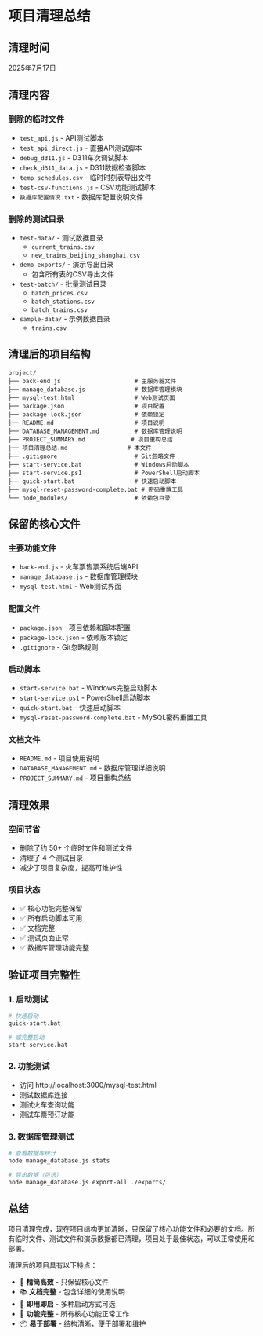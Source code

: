 # 项目清理总结

## 清理时间
2025年7月17日

## 清理内容

### 删除的临时文件
- `test_api.js` - API测试脚本
- `test_api_direct.js` - 直接API测试脚本
- `debug_d311.js` - D311车次调试脚本
- `check_d311_data.js` - D311数据检查脚本
- `temp_schedules.csv` - 临时时刻表导出文件
- `test-csv-functions.js` - CSV功能测试脚本
- `数据库配置情况.txt` - 数据库配置说明文件

### 删除的测试目录
- `test-data/` - 测试数据目录
  - `current_trains.csv`
  - `new_trains_beijing_shanghai.csv`
- `demo-exports/` - 演示导出目录
  - 包含所有表的CSV导出文件
- `test-batch/` - 批量测试目录
  - `batch_prices.csv`
  - `batch_stations.csv`
  - `batch_trains.csv`
- `sample-data/` - 示例数据目录
  - `trains.csv`

## 清理后的项目结构

```
project/
├── back-end.js                     # 主服务器文件
├── manage_database.js              # 数据库管理模块
├── mysql-test.html                 # Web测试页面
├── package.json                    # 项目配置
├── package-lock.json               # 依赖锁定
├── README.md                       # 项目说明
├── DATABASE_MANAGEMENT.md          # 数据库管理说明
├── PROJECT_SUMMARY.md             # 项目重构总结
├── 项目清理总结.md                 # 本文件
├── .gitignore                      # Git忽略文件
├── start-service.bat               # Windows启动脚本
├── start-service.ps1               # PowerShell启动脚本
├── quick-start.bat                 # 快速启动脚本
├── mysql-reset-password-complete.bat # 密码重置工具
└── node_modules/                   # 依赖包目录
```

## 保留的核心文件

### 主要功能文件
- `back-end.js` - 火车票售票系统后端API
- `manage_database.js` - 数据库管理模块
- `mysql-test.html` - Web测试界面

### 配置文件
- `package.json` - 项目依赖和脚本配置
- `package-lock.json` - 依赖版本锁定
- `.gitignore` - Git忽略规则

### 启动脚本
- `start-service.bat` - Windows完整启动脚本
- `start-service.ps1` - PowerShell启动脚本
- `quick-start.bat` - 快速启动脚本
- `mysql-reset-password-complete.bat` - MySQL密码重置工具

### 文档文件
- `README.md` - 项目使用说明
- `DATABASE_MANAGEMENT.md` - 数据库管理详细说明
- `PROJECT_SUMMARY.md` - 项目重构总结

## 清理效果

### 空间节省
- 删除了约 50+ 个临时文件和测试文件
- 清理了 4 个测试目录
- 减少了项目复杂度，提高可维护性

### 项目状态
- ✅ 核心功能完整保留
- ✅ 所有启动脚本可用
- ✅ 文档完整
- ✅ 测试页面正常
- ✅ 数据库管理功能完整

## 验证项目完整性

### 1. 启动测试
```bash
# 快速启动
quick-start.bat

# 或完整启动
start-service.bat
```

### 2. 功能测试
- 访问 http://localhost:3000/mysql-test.html
- 测试数据库连接
- 测试火车查询功能
- 测试车票预订功能

### 3. 数据库管理测试
```bash
# 查看数据库统计
node manage_database.js stats

# 导出数据（可选）
node manage_database.js export-all ./exports/
```

## 总结

项目清理完成，现在项目结构更加清晰，只保留了核心功能文件和必要的文档。所有临时文件、测试文件和演示数据都已清理，项目处于最佳状态，可以正常使用和部署。

清理后的项目具有以下特点：
- 🎯 **精简高效** - 只保留核心文件
- 📚 **文档完整** - 包含详细的使用说明
- 🚀 **即用即启** - 多种启动方式可选
- 🔧 **功能完整** - 所有核心功能正常工作
- 📦 **易于部署** - 结构清晰，便于部署和维护 